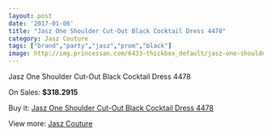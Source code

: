 ```yaml
---
layout: post
date: '2017-01-06'
title: "Jasz One Shoulder Cut-Out Black Cocktail Dress 4478"
category: Jasz Couture
tags: ["brand","party","jasz","prom","black"]
image: http://img.princessan.com/6433-thickbox_default/jasz-one-shoulder-cut-out-black-cocktail-dress-4478.jpg
---
```

Jasz One Shoulder Cut-Out Black Cocktail Dress 4478

On Sales: **$318.2915**
<a href="https://www.princessan.com/en/jasz-couture/2961-jasz-one-shoulder-cut-out-black-cocktail-dress-4478.html"><amp-img layout="responsive" width="600" height="600" src="//img.princessan.com/6433-thickbox_default/jasz-one-shoulder-cut-out-black-cocktail-dress-4478.jpg" alt="Jasz One Shoulder Cut-Out Black Cocktail Dress 4478 0" /></a>
<a href="https://www.princessan.com/en/jasz-couture/2961-jasz-one-shoulder-cut-out-black-cocktail-dress-4478.html"><amp-img layout="responsive" width="600" height="600" src="//img.princessan.com/6434-thickbox_default/jasz-one-shoulder-cut-out-black-cocktail-dress-4478.jpg" alt="Jasz One Shoulder Cut-Out Black Cocktail Dress 4478 1" /></a>

Buy it: [Jasz One Shoulder Cut-Out Black Cocktail Dress 4478](https://www.princessan.com/en/jasz-couture/2961-jasz-one-shoulder-cut-out-black-cocktail-dress-4478.html "Jasz One Shoulder Cut-Out Black Cocktail Dress 4478")

View more: [Jasz Couture](https://www.princessan.com/en/24-jasz-couture "Jasz Couture")